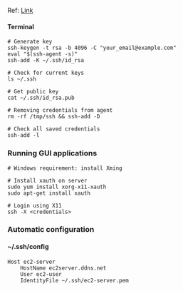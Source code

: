 Ref: [Link](https://help.github.com/articles/generating-a-new-ssh-key-and-adding-it-to-the-ssh-agent/)

#### Terminal
```shell
# Generate key
ssh-keygen -t rsa -b 4096 -C "your_email@example.com"
eval "$(ssh-agent -s)"
ssh-add -K ~/.ssh/id_rsa

# Check for current keys
ls ~/.ssh

# Get public key
cat ~/.ssh/id_rsa.pub

# Removing credentials from agent
rm -rf /tmp/ssh && ssh-add -D

# Check all saved credentials
ssh-add -l
```

### Running GUI applications
```shell
# Windows requirement: install Xming

# Install xauth on server
sudo yum install xorg-x11-xauth
sudo apt-get install xauth

# Login using X11
ssh -X <credentials>
```

### Automatic configuration
#### ~/.ssh/config
```
Host ec2-server
    HostName ec2server.ddns.net
    User ec2-user
    IdentityFile ~/.ssh/ec2-server.pem
```
